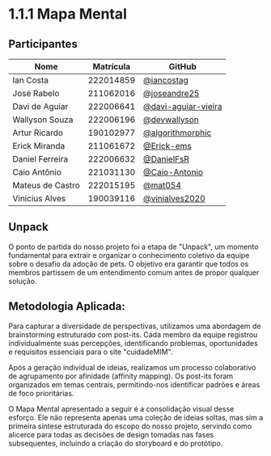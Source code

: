 # 1.1.1 Mapa Mental

## Participantes

| Nome | Matrícula | GitHub |
|------|-----------|--------|
| Ian Costa | 222014859 | [@iancostag](https://github.com/iancostag) |
| José Rabelo | 211062016 | [@joseandre25](https://github.com/joseandre25) |
| Davi de Aguiar | 222006641 | [@davi-aguiar-vieira](https://github.com/davi-aguiar-vieira) |
| Wallyson Souza | 222006196 | [@devwallyson](https://github.com/devwallyson) |
| Artur Ricardo | 190102977 | [@algorithmorphic](https://github.com/algorithmorphic) |
| Erick Miranda | 211061672 | [@Erick-ems](https://github.com/Erick-ems) |
| Daniel Ferreira | 222006632 | [@DanielFsR](https://github.com/DanielFsR) |
| Caio Antônio | 221031130 | [@Caio-Antonio](https://github.com/Caio-Antonio) |
| Mateus de Castro | 222015195 | [@mat054](https://github.com/mat054) |
| Vinicius Alves | 190039116 | [@vinialves2020](https://github.com/vinialves2020) |

## Unpack

O ponto de partida do nosso projeto foi a etapa de "Unpack", um momento fundamental para extrair e organizar o conhecimento coletivo da equipe sobre o desafio da adoção de pets. O objetivo era garantir que todos os membros partissem de um entendimento comum antes de propor qualquer solução.

## Metodologia Aplicada:

Para capturar a diversidade de perspectivas, utilizamos uma abordagem de brainstorming estruturado com post-its. Cada membro da equipe registrou individualmente suas percepções, identificando problemas, oportunidades e requisitos essenciais para o site "cuidadeMIM".

Após a geração individual de ideias, realizamos um processo colaborativo de agrupamento por afinidade (affinity mapping). Os post-its foram organizados em temas centrais, permitindo-nos identificar padrões e áreas de foco prioritárias.

O Mapa Mental apresentado a seguir é a consolidação visual desse esforço. Ele não representa apenas uma coleção de ideias soltas, mas sim a primeira síntese estruturada do escopo do nosso projeto, servindo como alicerce para todas as decisões de design tomadas nas fases subsequentes, incluindo a criação do storyboard e do protótipo.